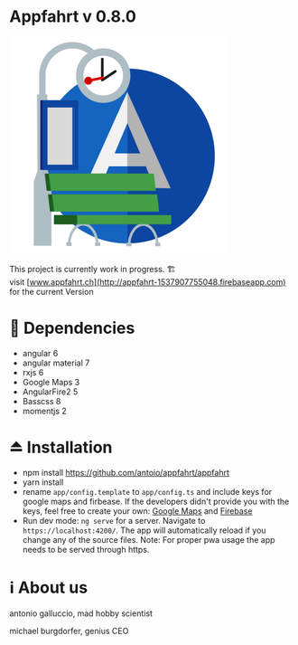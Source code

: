# Appfahrt v 0.8.0

![Appfahrt Icon](https://github.com/antoio/appfahrt/blob/master/appfahrt/src/assets/icons/icon-384x384.png "Appfahrt")

This project is currently work in progress. 🏗  
visit [www.appfahrt.ch](http://appfahrt-1537907755048.firebaseapp.com) for the current Version

# 🔁 Dependencies

- angular 6
- angular material 7
- rxjs 6
- Google Maps 3
- AngularFire2 5
- Basscss 8
- momentjs 2


# ⏏️ Installation

- npm install https://github.com/antoio/appfahrt/appfahrt
- yarn install
- rename `app/config.template` to `app/config.ts` and include keys for google maps and firbease. If the developers didn't provide you with the keys, feel free to create your own: [Google Maps](https://console.cloud.google.com/google/maps-apis) and [Firebase](http://console.firebase.google.com/)
- Run dev mode: `ng serve` for a server. Navigate to `https://localhost:4200/`. The app will automatically reload if you change any of the source files. Note: For proper pwa usage the app needs to be served through https.

# ℹ️ About us

antonio galluccio, mad hobby scientist

michael burgdorfer, genius CEO
